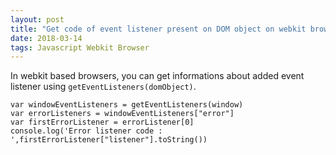 ```yaml
---
layout: post
title: "Get code of event listener present on DOM object on webkit browsers"
date: 2018-03-14
tags: Javascript Webkit Browser
---
```

In webkit based browsers, you can get informations about added event listener using `getEventListeners(domObject)`.

```
var windowEventListeners = getEventListeners(window)
var errorListeners = windowEventListeners["error"]
var firstErrorListener = errorListener[0]
console.log('Error listener code : ',firstErrorListener["listener"].toString())
```
